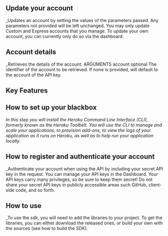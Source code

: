 ## Update your account 
_Updates an account by setting the values of the parameters passed. Any parameters not provided will be left unchanged. You may only update Custom and Express accounts that you manage. To update your own account, you can currently only do so via the dashboard.
## Account details 
_Retrieves the details of the account. ARGUMENTS account optional The identifier of the account to be retrieved. If none is provided, will default to the account of the API key.

## Key Features
## How to set up your blackbox
_In this step you will install the Heroku Command Line Interface (CLI), formerly known as the Heroku Toolbelt. You will use the CLI to manage and scale your applications, to provision add-ons, to view the logs of your application as it runs on Heroku, as well as to help run your application locally._
## How to register and authenticate your account
_Authenticate your account when using the API by including your secret API key in the request. You can manage your API keys in the Dashboard. Your API keys carry many privileges, so be sure to keep them secret! Do not share your secret API keys in publicly accessible areas such GitHub, client-side code, and so forth.
## How to use
_To use the sdk, you will need to add the libraries to your project. To get the libraries, you can either download the released ones, or build your own with the sources (see how to build the SDK).

